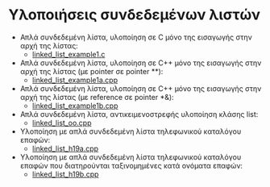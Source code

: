 # Υλοποιήσεις συνδεδεμένων λιστών

* Απλά συνδεδεμένη λίστα, υλοποίηση σε C μόνο της εισαγωγής στην αρχή της λίστας:
  * [linked_list_example1.c](./linked_list_example1.c)
* Απλά συνδεδεμένη λίστα, υλοποίηση σε C++ μόνο της εισαγωγής στην αρχή της λίστας (με pointer σε pointer **): 
  * [linked_list_example1a.cpp](./linked_list_example1a.cpp)
* Απλά συνδεδεμένη λίστα, υλοποίηση σε C++ μόνο της εισαγωγής στην αρχή της λίστας (με reference σε pointer *&): 
  * [linked_list_example1b.cpp](./linked_list_example1b.cpp)
* Απλά συνδεδεμένη λίστα, αντικειμενοστρεφής υλοποίηση κλάσης list:
  * [linked_list_oo.cpp](./linked_list_oo.cpp)
* Υλοποίηση με απλά συνδεδεμένη λίστα τηλεφωνικού καταλόγου επαφών:
  * [linked_list_h19a.cpp](./linked_list_h19a.cpp)
* Υλοποίηση με απλά συνδεδεμένη λίστα τηλεφωνικού καταλόγου επαφών που διατηρούνται ταξινομημένες κατά ονόματα επαφών:
  * [linked_list_h19b.cpp](./linked_list_h19b.cpp)
